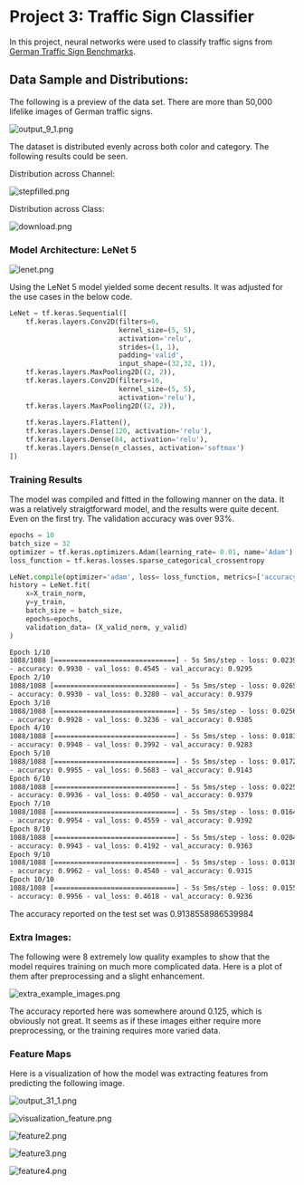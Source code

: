 # Project 3: Traffic Sign Classifier

In this project,  neural networks were used to classify traffic signs from [German Traffic Sign Benchmarks](http://benchmark.ini.rub.de/?section=gtsrb&subsection=dataset). 

## Data Sample and Distributions:

The following is a preview of the data set. There are more than 50,000 lifelike images of  German traffic signs. 

![output_9_1.png](/Users/ahmadchaiban/Desktop/Personal/Personal%20Projects/Self-Driving-Car-Engineer-Udacity/Project%203%20-%20Traffic%20Sign%20Classifier/CarND-Traffic-Sign-Classifier-Project-master/doc_images/output_9_1.png)

The dataset is distributed evenly across both color and category. The following results could be seen. 

Distribution across Channel:

![stepfilled.png](/Users/ahmadchaiban/Desktop/Personal/Personal%20Projects/Self-Driving-Car-Engineer-Udacity/Project%203%20-%20Traffic%20Sign%20Classifier/CarND-Traffic-Sign-Classifier-Project-master/doc_images/stepfilled.png)

Distribution across Class:

![download.png](/Users/ahmadchaiban/Desktop/Personal/Personal%20Projects/Self-Driving-Car-Engineer-Udacity/Project%203%20-%20Traffic%20Sign%20Classifier/CarND-Traffic-Sign-Classifier-Project-master/doc_images/download.png)

### Model Architecture: LeNet 5

![lenet.png](/Users/ahmadchaiban/Desktop/Personal/Personal%20Projects/Self-Driving-Car-Engineer-Udacity/Project%203%20-%20Traffic%20Sign%20Classifier/CarND-Traffic-Sign-Classifier-Project-master/doc_images/lenet.png)

Using the LeNet 5 model yielded some decent results. It was adjusted for the use cases in the below code. 

```python
LeNet = tf.keras.Sequential([
    tf.keras.layers.Conv2D(filters=6, 
                           kernel_size=(5, 5), 
                           activation='relu', 
                           strides=(1, 1),
                           padding='valid',
                           input_shape=(32,32, 1)),
    tf.keras.layers.MaxPooling2D((2, 2)),
    tf.keras.layers.Conv2D(filters=16, 
                           kernel_size=(5, 5), 
                           activation='relu'),
    tf.keras.layers.MaxPooling2D((2, 2)),
    
    tf.keras.layers.Flatten(),
    tf.keras.layers.Dense(120, activation='relu'),
    tf.keras.layers.Dense(84, activation='relu'),
    tf.keras.layers.Dense(n_classes, activation='softmax')
])
```

### Training Results

The model was compiled and fitted in the following manner on the data. It was a relatively straigtforward model, and the results were quite decent. Even on the first try.  The validation accuracy was over 93%. 

```python
epochs = 10
batch_size = 32
optimizer = tf.keras.optimizers.Adam(learning_rate= 0.01, name='Adam')
loss_function = tf.keras.losses.sparse_categorical_crossentropy

LeNet.compile(optimizer='adam', loss= loss_function, metrics=['accuracy'])
history = LeNet.fit(
    x=X_train_norm, 
    y=y_train, 
    batch_size = batch_size, 
    epochs=epochs, 
    validation_data= (X_valid_norm, y_valid)
)
```

```latex
Epoch 1/10
1088/1088 [==============================] - 5s 5ms/step - loss: 0.0239 
- accuracy: 0.9930 - val_loss: 0.4545 - val_accuracy: 0.9295
Epoch 2/10
1088/1088 [==============================] - 5s 5ms/step - loss: 0.0265 
- accuracy: 0.9930 - val_loss: 0.3280 - val_accuracy: 0.9379
Epoch 3/10
1088/1088 [==============================] - 5s 5ms/step - loss: 0.0256 
- accuracy: 0.9928 - val_loss: 0.3236 - val_accuracy: 0.9385
Epoch 4/10
1088/1088 [==============================] - 5s 5ms/step - loss: 0.0183
- accuracy: 0.9948 - val_loss: 0.3992 - val_accuracy: 0.9283
Epoch 5/10
1088/1088 [==============================] - 5s 5ms/step - loss: 0.0172 
- accuracy: 0.9955 - val_loss: 0.5683 - val_accuracy: 0.9143
Epoch 6/10
1088/1088 [==============================] - 5s 5ms/step - loss: 0.0225 
- accuracy: 0.9936 - val_loss: 0.4050 - val_accuracy: 0.9379
Epoch 7/10
1088/1088 [==============================] - 5s 5ms/step - loss: 0.0164 
- accuracy: 0.9954 - val_loss: 0.4559 - val_accuracy: 0.9392
Epoch 8/10
1088/1088 [==============================] - 5s 5ms/step - loss: 0.0204 
- accuracy: 0.9943 - val_loss: 0.4192 - val_accuracy: 0.9363
Epoch 9/10
1088/1088 [==============================] - 5s 5ms/step - loss: 0.0138 
- accuracy: 0.9962 - val_loss: 0.4540 - val_accuracy: 0.9315
Epoch 10/10
1088/1088 [==============================] - 5s 5ms/step - loss: 0.0155 
- accuracy: 0.9956 - val_loss: 0.4618 - val_accuracy: 0.9236
```

The accuracy reported on the test set was 0.9138558986539984

### Extra Images:

The following were 8 extremely low quality examples to show that the model requires training on much more complicated data. Here is a plot of them after preprocessing and a slight enhancement. 

![extra_example_images.png](/Users/ahmadchaiban/Desktop/Personal/Personal%20Projects/Self-Driving-Car-Engineer-Udacity/Project%203%20-%20Traffic%20Sign%20Classifier/CarND-Traffic-Sign-Classifier-Project-master/doc_images/extra_example_images.png)

The accuracy reported here was somewhere around 0.125, which is obviously not great. It seems as if these images either require more preprocessing, or the training requires more varied data. 

### Feature Maps

Here is a visualization of how the model was extracting features from predicting the following image. 

![output_31_1.png](/Users/ahmadchaiban/Desktop/Personal/Personal%20Projects/Self-Driving-Car-Engineer-Udacity/Project%203%20-%20Traffic%20Sign%20Classifier/CarND-Traffic-Sign-Classifier-Project-master/doc_images/output_31_1.png)

![visualization_feature.png](/Users/ahmadchaiban/Desktop/Personal/Personal%20Projects/Self-Driving-Car-Engineer-Udacity/Project%203%20-%20Traffic%20Sign%20Classifier/CarND-Traffic-Sign-Classifier-Project-master/doc_images/visualization_feature.png)

![feature2.png](/Users/ahmadchaiban/Desktop/Personal/Personal%20Projects/Self-Driving-Car-Engineer-Udacity/Project%203%20-%20Traffic%20Sign%20Classifier/CarND-Traffic-Sign-Classifier-Project-master/doc_images/feature2.png)

![feature3.png](/Users/ahmadchaiban/Desktop/Personal/Personal%20Projects/Self-Driving-Car-Engineer-Udacity/Project%203%20-%20Traffic%20Sign%20Classifier/CarND-Traffic-Sign-Classifier-Project-master/doc_images/feature3.png)

![feature4.png](/Users/ahmadchaiban/Desktop/Personal/Personal%20Projects/Self-Driving-Car-Engineer-Udacity/Project%203%20-%20Traffic%20Sign%20Classifier/CarND-Traffic-Sign-Classifier-Project-master/doc_images/feature4.png)








